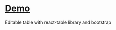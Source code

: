 # [Demo](https://nenadv91.github.io/Editable-table/)
Editable table with react-table library and bootstrap
